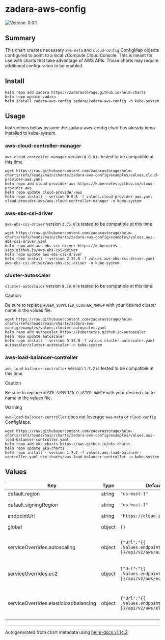 

# zadara-aws-config

![Version: 0.0.1](https://img.shields.io/badge/Version-0.0.1-informational?style=flat-square)

## Summary

This chart creates necessary `aws-meta` and `cloud-config` ConfigMap objects configured to point to a local zCompute Cloud Console. This is meant for use with charts that take advantage of AWS APIs. Those charts may require additional configuraiton to be enabled.

## Install

```
helm repo add zadara https://zadarastorage.github.io/helm-charts
helm repo update zadara
helm install zadara-aws-config zadara/zadara-aws-config -n kube-system
```

## Usage

Instructions below assume the zadara-aws-config chart has already been installed to kube-system.

### aws-cloud-controller-manager

`aws-cloud-controller-manager` version `0.0.8` is tested to be compatible at this time.

```
wget https://raw.githubusercontent.com/zadarastorage/helm-charts/refs/heads/main/charts/zadara-aws-config/examples/values.cloud-provider-aws.yaml
helm repo add cloud-provider-aws https://kubernetes.github.io/cloud-provider-aws
helm repo update cloud-provider-aws
helm repo install --version 0.0.8 -f values.cloud-provider-aws.yaml cloud-provider-aws/aws-cloud-controller-manager -n kube-system
```

### aws-ebs-csi-driver

`aws-ebs-csi-driver` version `2.35.0` is tested to be compatible at this time.

```
wget https://raw.githubusercontent.com/zadarastorage/helm-charts/refs/heads/main/charts/zadara-aws-config/examples/values.aws-ebs-csi-driver.yaml
helm repo add aws-ebs-csi-driver https://kubernetes-sigs.github.io/aws-ebs-csi-driver
helm repo update aws-ebs-csi-driver
helm repo install --version 2.35.0 -f values.aws-ebs-csi-driver.yaml aws-ebs-csi-driver/aws-ebs-csi-driver -n kube-system
```

### cluster-autoscaler

`cluster-autoscaler` version `9.38.0` is tested to be compatible at this time.

> [!CAUTION]
> Be sure to replace `#USER_SUPPLIED_CLUSTER_NAME#` with your desired cluster name in the values file.

```
wget https://raw.githubusercontent.com/zadarastorage/helm-charts/refs/heads/main/charts/zadara-aws-config/examples/values.cluster-autoscaler.yaml
helm repo add autoscaler https://kubernetes.github.io/autoscaler
helm repo update autoscaler
helm repo install --version 9.38.0 -f values.cluster-autoscaler.yaml autoscaler/cluster-autoscaler -n kube-system
```

### aws-load-balancer-controller

`aws-load-balancer-controller` version `1.7.2` is tested to be compatible at this time.

> [!CAUTION]
> Be sure to replace `#USER_SUPPLIED_CLUSTER_NAME#` with your desired cluster name in the values file.

> [!WARNING]
> `aws-load-balancer-controller` does not leverage `aws-meta` or `cloud-config` ConfigMaps.

```
wget https://raw.githubusercontent.com/zadarastorage/helm-charts/refs/heads/main/charts/zadara-aws-config/examples/values.aws-load-balancer-controller.yaml
helm repo add eks-charts https://aws.github.io/eks-charts
helm repo update eks-charts
helm repo install --version 1.7.2 -f values.aws-load-balancer-controller.yaml eks-charts/aws-load-balancer-controller -n kube-system
```

## Values

| Key | Type | Default | Description |
|-----|------|---------|-------------|
| default.region | string | `"us-east-1"` | Default region string |
| default.signingRegion | string | `"us-east-1"` | Default region string used for signing |
| endpointUrl | string | `"https://cloud.zadara.com"` | Default root endpoint |
| global | object | `{}` | cloud.conf `[Global]` stanza |
| serviceOverrides.autoscaling | object | `{"Url":"{{ .Values.endpointUrl }}/api/v2/aws/autoscaling"}` | autoscaling-specific configurations, overrides anything from `default` |
| serviceOverrides.ec2 | object | `{"Url":"{{ .Values.endpointUrl }}/api/v2/aws/ec2"}` | ec2-specific configurations, overrides anything from `default` |
| serviceOverrides.elasticloadbalancing | object | `{"Url":"{{ .Values.endpointUrl }}/api/v2/aws/elbv2"}` | elasticloadbalancing-specific configurations, overrides anything from `default` |

----------------------------------------------
Autogenerated from chart metadata using [helm-docs v1.14.2](https://github.com/norwoodj/helm-docs/releases/v1.14.2)
